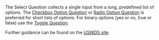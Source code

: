 The Select Question collects a single input from a long, predefined list of options. The [Checkbox Option Question](#option-question-checkbox) or [Radio Option Question](#option-question-radio) is preferred for short lists of options. For binary options (yes or no, true or false) use the [Toggle Question](#toggle-question).

Further guidance can be found on the <a href="https://designsystem.digital.gov/components/select/" target="_blank" rel="noopener nofollow"><abbr title="The U.S. Web Design System">USWDS</abbr> site</a>.